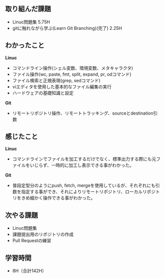 ## 取り組んだ課題
- Linuc問題集 5.75H
- gitに触れながら学ぶ(Learn Git Branching)(完了) 2.25H
## わかったこと  

__Linuc__
- コマンドライン操作(シェル変数、環境変数、メタキャラクタ)  
- ファイル操作(wc, paste, fmt, split, expand, pr, odコマンド)  
- ファイル検索と正規表現(grep, sedコマンド)  
- viエディタを使用した基本的なファイル編集の実行  
- ハードウェアの基礎知識と設定  
  
__Git__  
- リモートリポジトリ操作、リモートトラッキング、sourceとdestination引数  
## 感じたこと  

__Linuc__
- コマンドラインでファイルを加工するだけでなく、標準出力する際にも元ファイルをいじらず、一時的に加工し表示できる事がわかった。  
  
__Git__  
- 普段定型分のようにpush, fetch, mergeを使用しているが、それぞれにも引数を指定する事ができ、それによりリモートリポジトリ、ローカルリポジトリをきめ細かく操作できる事がわかった。  
## 次やる課題
- Linuc問題集  
- 課題提出用のリポジトリの作成
- Pull Requestの練習
## 学習時間  
- 8H（合計142H）
